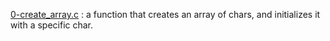 [0-create_array.c](./0-create_array.c) : a function that creates an array of chars, and initializes it with a specific char. <br/>
